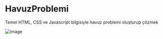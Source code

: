 # HavuzProblemi
Temel HTML, CSS ve Javascript bilgisiyle havuz problemi oluşturup çözmek

![image](https://github.com/abdullah-aydogan/HavuzProblemi/assets/117303457/53ab1f91-519b-4cd9-a961-589015cd4985)
